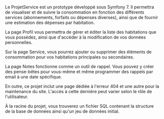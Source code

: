 Le ProjetService est un prototype développé sous Symfony 7. Il permettra de visualiser et de suivre la consommation en fonction des différents services (abonnements, forfaits ou dépenses diverses), ainsi que de fournir une estimation des dépenses par habitation.

La page Profil vous permettra de gérer et éditer la liste des habitations que vous possédez, ainsi que d'accéder à la modification de vos données personnelles.

Sur la page Service, vous pourrez ajouter ou supprimer des éléments de consommation pour vos habitations principales ou secondaires.

La page Notes fonctionne comme un outil de rappel. Vous pouvez y créer des pense-bêtes pour vous-même et même programmer des rappels par email à une date spécifique.

En outre, ce projet inclut une page dédiée à l'erreur 404 et une autre pour la maintenance du site. L'accès à cette dernière peut varier selon le rôle de l'utilisateur.

À la racine du projet, vous trouverez un fichier SQL contenant la structure de la base de données ainsi qu'un jeu de données initial.
